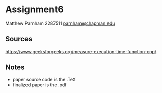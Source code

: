# Assignment6
Matthew Parnham
2287511
parnham@chapman.edu

## Sources
https://www.geeksforgeeks.org/measure-execution-time-function-cpp/

## Notes
* paper source code is the .TeX
* finalized paper is the .pdf 
